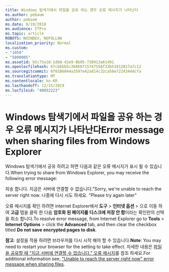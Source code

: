 ```yaml
---
title: Windows 탐색기에서 파일을 공유 하는 경우 오류 메시지가 나타난다
ms.author: pebaum
author: pebaum
ms.date: 9/19/2018
ms.audience: ITPro
ms.topic: article
ROBOTS: NOINDEX, NOFOLLOW
localization_priority: Normal
ms.custom:
- "1059"
- "5800005"
ms.assetid: b5c75a18-1db8-42e9-8b95-730913a61491
ms.openlocfilehash: 67cb6bb5c36868715747556f33b51812017a7c12
ms.sourcegitcommit: 0f0186044a3597e42ad14c32ca58e7224344dcfa
ms.translationtype: MT
ms.contentlocale: ko-KR
ms.lasthandoff: 12/15/2019
ms.locfileid: "40052223"
---
```

# <a name="error-message-when-sharing-files-from-windows-explorer"></a><span data-ttu-id="e712c-102">Windows 탐색기에서 파일을 공유 하는 경우 오류 메시지가 나타난다</span><span class="sxs-lookup"><span data-stu-id="e712c-102">Error message when sharing files from Windows Explorer</span></span>

<span data-ttu-id="e712c-103">Windows 탐색기에서 공유 하려고 하면 다음과 같은 오류 메시지가 표시 될 수 있습니다.</span><span class="sxs-lookup"><span data-stu-id="e712c-103">When trying to share from Windows Explorer, you may receive the following error message:</span></span>
  
<span data-ttu-id="e712c-104">죄송 합니다. 지금은 서버에 연결할 수 없습니다.</span><span class="sxs-lookup"><span data-stu-id="e712c-104">"Sorry, we're unable to reach the server right now.</span></span> <span data-ttu-id="e712c-105">나중에 다시 시도 하세요. "</span><span class="sxs-lookup"><span data-stu-id="e712c-105">Please try again later"</span></span>
  
<span data-ttu-id="e712c-106">오류 메시지를 확인 하려면 internet Explorer에서 **도구** \> **인터넷 옵션** \> 으로 이동 하 여 **고급** 탭을 클릭 한 다음 **암호화 된 페이지를 디스크에 저장 안 함**이라는 확인란의 선택을 취소 합니다.</span><span class="sxs-lookup"><span data-stu-id="e712c-106">To resolve error message, from Internet Explorer go to **Tools** \> **Internet Options** \> click the **Advanced** tab, and then clear the checkbox titled **Do not save encrypted pages to disk**.</span></span>
  
 <span data-ttu-id="e712c-107">**참고**: 설정을 적용 하려면 브라우저를 다시 시작 해야 할 수 있습니다.</span><span class="sxs-lookup"><span data-stu-id="e712c-107">**Note**: You may need to restart your browser for the setting to take effect.</span></span> <span data-ttu-id="e712c-108">자세한 내용은 [파일을 공유할 때 "지금 서버에 연결할 수 없습니다." 오류 메시지](https://go.microsoft.com/fwlink/?linkid=2022914)를 참조 하세요.</span><span class="sxs-lookup"><span data-stu-id="e712c-108">For additional information see, ["Unable to reach the server right now" error message when sharing files](https://go.microsoft.com/fwlink/?linkid=2022914).</span></span>
  
